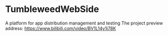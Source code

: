 # TumbleweedWebSide
A platform for app distribution management and testing
The project preview address: https://www.bilibili.com/video/BV1L14y1j78K